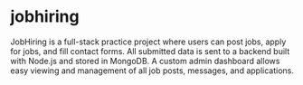 # jobhiring
JobHiring is a full-stack practice project where users can post jobs, apply for jobs, and fill contact forms. All submitted data is sent to a backend built with Node.js and stored in MongoDB. A custom admin dashboard allows easy viewing and management of all job posts, messages, and applications.
